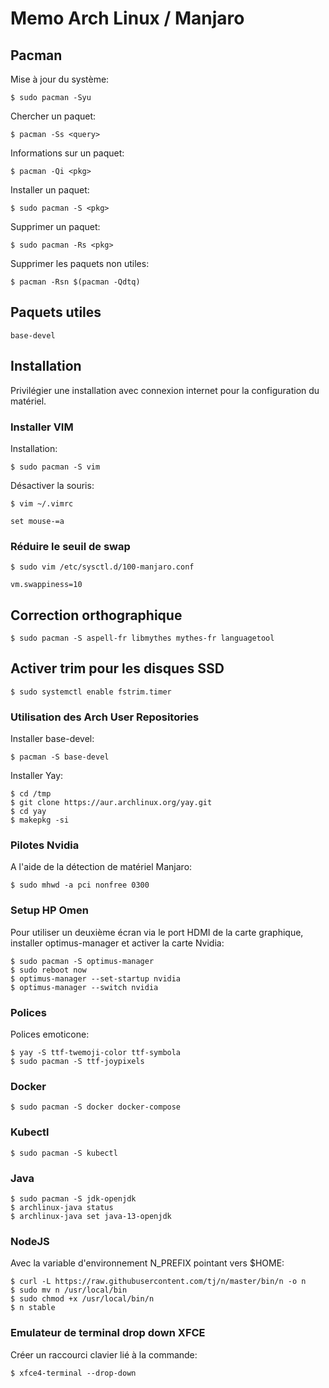 # Memo Arch Linux / Manjaro

## Pacman

Mise à jour du système:

	$ sudo pacman -Syu


Chercher un paquet:

	$ pacman -Ss <query>


Informations sur un paquet:

	$ pacman -Qi <pkg>


Installer un paquet:

	$ sudo pacman -S <pkg>


Supprimer un paquet:

	$ sudo pacman -Rs <pkg>


Supprimer les paquets non utiles:

	$ pacman -Rsn $(pacman -Qdtq)


## Paquets utiles

	base-devel


## Installation

Privilégier une installation avec connexion internet pour la configuration du matériel.


### Installer VIM

Installation:

	$ sudo pacman -S vim


Désactiver la souris:

	$ vim ~/.vimrc 

	set mouse-=a


### Réduire le seuil de swap

	$ sudo vim /etc/sysctl.d/100-manjaro.conf
	
	vm.swappiness=10


## Correction orthographique

	$ sudo pacman -S aspell-fr libmythes mythes-fr languagetool


## Activer trim pour les disques SSD

	$ sudo systemctl enable fstrim.timer


### Utilisation des Arch User Repositories

Installer base-devel:

	$ pacman -S base-devel


Installer Yay:

	$ cd /tmp
	$ git clone https://aur.archlinux.org/yay.git
	$ cd yay
	$ makepkg -si


### Pilotes Nvidia

A l'aide de la détection de matériel Manjaro:

	$ sudo mhwd -a pci nonfree 0300


### Setup HP Omen

Pour utiliser un deuxième écran via le port HDMI de la carte graphique, installer optimus-manager et activer la carte Nvidia:

	$ sudo pacman -S optimus-manager
	$ sudo reboot now
	$ optimus-manager --set-startup nvidia
	$ optimus-manager --switch nvidia


### Polices

Polices emoticone:

	$ yay -S ttf-twemoji-color ttf-symbola
	$ sudo pacman -S ttf-joypixels


### Docker

	$ sudo pacman -S docker docker-compose


### Kubectl

	$ sudo pacman -S kubectl


### Java

	$ sudo pacman -S jdk-openjdk
	$ archlinux-java status
	$ archlinux-java set java-13-openjdk
	

### NodeJS

Avec la variable d'environnement N_PREFIX pointant vers $HOME:

	$ curl -L https://raw.githubusercontent.com/tj/n/master/bin/n -o n
	$ sudo mv n /usr/local/bin
	$ sudo chmod +x /usr/local/bin/n
	$ n stable


### Emulateur de terminal drop down XFCE

Créer un raccourci clavier lié à la commande:

	$ xfce4-terminal --drop-down

